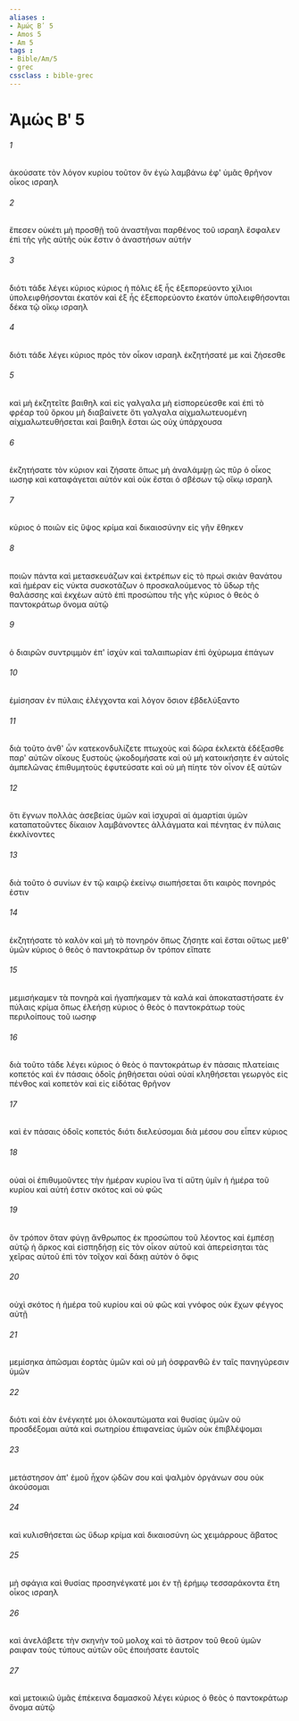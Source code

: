 ```yaml
---
aliases : 
- Ἀμώς Βʹ 5
- Amos 5
- Am 5
tags : 
- Bible/Am/5
- grec
cssclass : bible-grec
---
```


# Ἀμώς Βʹ 5

###### 1
ἀκούσατε τὸν λόγον κυρίου τοῦτον ὃν ἐγὼ λαμβάνω ἐφ' ὑμᾶς θρῆνον οἶκος ισραηλ
###### 2
ἔπεσεν οὐκέτι μὴ προσθῇ τοῦ ἀναστῆναι παρθένος τοῦ ισραηλ ἔσφαλεν ἐπὶ τῆς γῆς αὐτῆς οὐκ ἔστιν ὁ ἀναστήσων αὐτήν
###### 3
διότι τάδε λέγει κύριος κύριος ἡ πόλις ἐξ ἧς ἐξεπορεύοντο χίλιοι ὑπολειφθήσονται ἑκατόν καὶ ἐξ ἧς ἐξεπορεύοντο ἑκατόν ὑπολειφθήσονται δέκα τῷ οἴκῳ ισραηλ
###### 4
διότι τάδε λέγει κύριος πρὸς τὸν οἶκον ισραηλ ἐκζητήσατέ με καὶ ζήσεσθε
###### 5
καὶ μὴ ἐκζητεῖτε βαιθηλ καὶ εἰς γαλγαλα μὴ εἰσπορεύεσθε καὶ ἐπὶ τὸ φρέαρ τοῦ ὅρκου μὴ διαβαίνετε ὅτι γαλγαλα αἰχμαλωτευομένη αἰχμαλωτευθήσεται καὶ βαιθηλ ἔσται ὡς οὐχ ὑπάρχουσα
###### 6
ἐκζητήσατε τὸν κύριον καὶ ζήσατε ὅπως μὴ ἀναλάμψῃ ὡς πῦρ ὁ οἶκος ιωσηφ καὶ καταφάγεται αὐτόν καὶ οὐκ ἔσται ὁ σβέσων τῷ οἴκῳ ισραηλ
###### 7
κύριος ὁ ποιῶν εἰς ὕψος κρίμα καὶ δικαιοσύνην εἰς γῆν ἔθηκεν
###### 8
ποιῶν πάντα καὶ μετασκευάζων καὶ ἐκτρέπων εἰς τὸ πρωὶ σκιὰν θανάτου καὶ ἡμέραν εἰς νύκτα συσκοτάζων ὁ προσκαλούμενος τὸ ὕδωρ τῆς θαλάσσης καὶ ἐκχέων αὐτὸ ἐπὶ προσώπου τῆς γῆς κύριος ὁ θεὸς ὁ παντοκράτωρ ὄνομα αὐτῷ
###### 9
ὁ διαιρῶν συντριμμὸν ἐπ' ἰσχὺν καὶ ταλαιπωρίαν ἐπὶ ὀχύρωμα ἐπάγων
###### 10
ἐμίσησαν ἐν πύλαις ἐλέγχοντα καὶ λόγον ὅσιον ἐβδελύξαντο
###### 11
διὰ τοῦτο ἀνθ' ὧν κατεκονδυλίζετε πτωχοὺς καὶ δῶρα ἐκλεκτὰ ἐδέξασθε παρ' αὐτῶν οἴκους ξυστοὺς ᾠκοδομήσατε καὶ οὐ μὴ κατοικήσητε ἐν αὐτοῖς ἀμπελῶνας ἐπιθυμητοὺς ἐφυτεύσατε καὶ οὐ μὴ πίητε τὸν οἶνον ἐξ αὐτῶν
###### 12
ὅτι ἔγνων πολλὰς ἀσεβείας ὑμῶν καὶ ἰσχυραὶ αἱ ἁμαρτίαι ὑμῶν καταπατοῦντες δίκαιον λαμβάνοντες ἀλλάγματα καὶ πένητας ἐν πύλαις ἐκκλίνοντες
###### 13
διὰ τοῦτο ὁ συνίων ἐν τῷ καιρῷ ἐκείνῳ σιωπήσεται ὅτι καιρὸς πονηρός ἐστιν
###### 14
ἐκζητήσατε τὸ καλὸν καὶ μὴ τὸ πονηρόν ὅπως ζήσητε καὶ ἔσται οὕτως μεθ' ὑμῶν κύριος ὁ θεὸς ὁ παντοκράτωρ ὃν τρόπον εἴπατε
###### 15
μεμισήκαμεν τὰ πονηρὰ καὶ ἠγαπήκαμεν τὰ καλά καὶ ἀποκαταστήσατε ἐν πύλαις κρίμα ὅπως ἐλεήσῃ κύριος ὁ θεὸς ὁ παντοκράτωρ τοὺς περιλοίπους τοῦ ιωσηφ
###### 16
διὰ τοῦτο τάδε λέγει κύριος ὁ θεὸς ὁ παντοκράτωρ ἐν πάσαις πλατείαις κοπετός καὶ ἐν πάσαις ὁδοῖς ῥηθήσεται οὐαὶ οὐαί κληθήσεται γεωργὸς εἰς πένθος καὶ κοπετὸν καὶ εἰς εἰδότας θρῆνον
###### 17
καὶ ἐν πάσαις ὁδοῖς κοπετός διότι διελεύσομαι διὰ μέσου σου εἶπεν κύριος
###### 18
οὐαὶ οἱ ἐπιθυμοῦντες τὴν ἡμέραν κυρίου ἵνα τί αὕτη ὑμῖν ἡ ἡμέρα τοῦ κυρίου καὶ αὐτή ἐστιν σκότος καὶ οὐ φῶς
###### 19
ὃν τρόπον ὅταν φύγῃ ἄνθρωπος ἐκ προσώπου τοῦ λέοντος καὶ ἐμπέσῃ αὐτῷ ἡ ἄρκος καὶ εἰσπηδήσῃ εἰς τὸν οἶκον αὐτοῦ καὶ ἀπερείσηται τὰς χεῖρας αὐτοῦ ἐπὶ τὸν τοῖχον καὶ δάκῃ αὐτὸν ὁ ὄφις
###### 20
οὐχὶ σκότος ἡ ἡμέρα τοῦ κυρίου καὶ οὐ φῶς καὶ γνόφος οὐκ ἔχων φέγγος αὐτῇ
###### 21
μεμίσηκα ἀπῶσμαι ἑορτὰς ὑμῶν καὶ οὐ μὴ ὀσφρανθῶ ἐν ταῖς πανηγύρεσιν ὑμῶν
###### 22
διότι καὶ ἐὰν ἐνέγκητέ μοι ὁλοκαυτώματα καὶ θυσίας ὑμῶν οὐ προσδέξομαι αὐτά καὶ σωτηρίου ἐπιφανείας ὑμῶν οὐκ ἐπιβλέψομαι
###### 23
μετάστησον ἀπ' ἐμοῦ ἦχον ᾠδῶν σου καὶ ψαλμὸν ὀργάνων σου οὐκ ἀκούσομαι
###### 24
καὶ κυλισθήσεται ὡς ὕδωρ κρίμα καὶ δικαιοσύνη ὡς χειμάρρους ἄβατος
###### 25
μὴ σφάγια καὶ θυσίας προσηνέγκατέ μοι ἐν τῇ ἐρήμῳ τεσσαράκοντα ἔτη οἶκος ισραηλ
###### 26
καὶ ἀνελάβετε τὴν σκηνὴν τοῦ μολοχ καὶ τὸ ἄστρον τοῦ θεοῦ ὑμῶν ραιφαν τοὺς τύπους αὐτῶν οὓς ἐποιήσατε ἑαυτοῖς
###### 27
καὶ μετοικιῶ ὑμᾶς ἐπέκεινα δαμασκοῦ λέγει κύριος ὁ θεὸς ὁ παντοκράτωρ ὄνομα αὐτῷ

